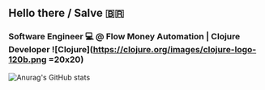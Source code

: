 ## Hello there / Salve 🇧🇷

### Software Engineer ‍💻 @ Flow Money Automation | Clojure Developer ![Clojure](https://clojure.org/images/clojure-logo-120b.png =20x20)

![Anurag's GitHub stats](https://github-readme-stats.vercel.app/api?username=tiagodalloca&count_private=true&show_icons=true&theme=algolia)

<!--
**tiagodalloca/tiagodalloca** is a ✨ _special_ ✨ repository because its `README.md` (this file) appears on your GitHub profile.

Here are some ideas to get you started:

- 🔭 I’m currently working on ...
- 🌱 I’m currently learning ...
- 👯 I’m looking to collaborate on ...
- 🤔 I’m looking for help with ...
- 💬 Ask me about ...
- 📫 How to reach me: ...
- 😄 Pronouns: ...
- ⚡ Fun fact: ...
-->
